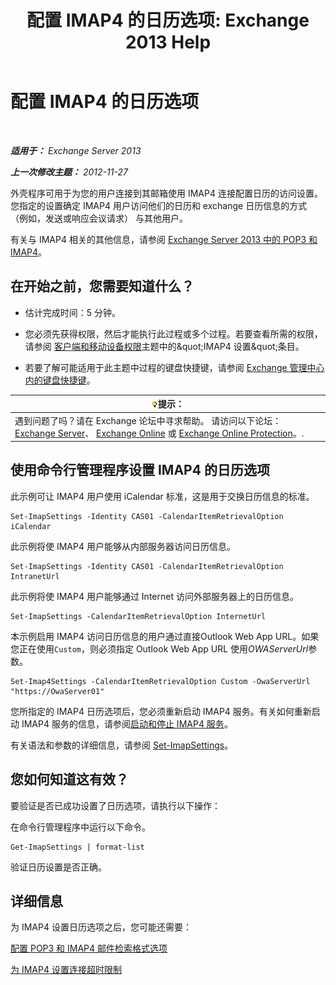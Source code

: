 ﻿---
title: '配置 IMAP4 的日历选项: Exchange 2013 Help'
TOCTitle: 配置 IMAP4 的日历选项
ms:assetid: 6679c8b2-3f0f-449a-a17c-a7b30001538c
ms:mtpsurl: https://technet.microsoft.com/zh-cn/library/Aa998606(v=EXCHG.150)
ms:contentKeyID: 50556593
ms.date: 05/21/2018
mtps_version: v=EXCHG.150
ms.translationtype: MT
---

# 配置 IMAP4 的日历选项

 

_**适用于：** Exchange Server 2013_

_**上一次修改主题：** 2012-11-27_

外壳程序可用于为您的用户连接到其邮箱使用 IMAP4 连接配置日历的访问设置。您指定的设置确定 IMAP4 用户访问他们的日历和 exchange 日历信息的方式 （例如，发送或响应会议请求） 与其他用户。

有关与 IMAP4 相关的其他信息，请参阅 [Exchange Server 2013 中的 POP3 和 IMAP4](pop3-and-imap4-in-exchange-server-2013-exchange-2013-help.md)。

## 在开始之前，您需要知道什么？

  - 估计完成时间：5 分钟。

  - 您必须先获得权限，然后才能执行此过程或多个过程。若要查看所需的权限，请参阅 [客户端和移动设备权限](clients-and-mobile-devices-permissions-exchange-2013-help.md)主题中的\&quot;IMAP4 设置\&quot;条目。

  - 若要了解可能适用于此主题中过程的键盘快捷键，请参阅 [Exchange 管理中心内的键盘快捷键](keyboard-shortcuts-in-the-exchange-admin-center-exchange-online-protection-help.md)。

<table>
<thead>
<tr class="header">
<th><img src="images/Bb124558.tip(EXCHG.150).gif" title="提示" alt="提示" />提示：</th>
</tr>
</thead>
<tbody>
<tr class="odd">
<td>遇到问题了吗？请在 Exchange 论坛中寻求帮助。 请访问以下论坛：<a href="https://go.microsoft.com/fwlink/p/?linkid=60612">Exchange Server</a>、 <a href="https://go.microsoft.com/fwlink/p/?linkid=267542">Exchange Online</a> 或 <a href="https://go.microsoft.com/fwlink/p/?linkid=285351">Exchange Online Protection</a>。.</td>
</tr>
</tbody>
</table>


## 使用命令行管理程序设置 IMAP4 的日历选项

此示例可让 IMAP4 用户使用 iCalendar 标准，这是用于交换日历信息的标准。

    Set-ImapSettings -Identity CAS01 -CalendarItemRetrievalOption iCalendar

此示例将使 IMAP4 用户能够从内部服务器访问日历信息。

    Set-ImapSettings -Identity CAS01 -CalendarItemRetrievalOption IntranetUrl 

此示例将使 IMAP4 用户能够通过 Internet 访问外部服务器上的日历信息。

    Set-ImapSettings -CalendarItemRetrievalOption InternetUrl

本示例启用 IMAP4 访问日历信息的用户通过直接Outlook Web App URL。如果您正在使用`Custom`，则必须指定 Outlook Web App URL 使用*OWAServerUrl*参数。

    Set-Imap4Settings -CalendarItemRetrievalOption Custom -OwaServerUrl "https://OwaServer01"

您所指定的 IMAP4 日历选项后，您必须重新启动 IMAP4 服务。有关如何重新启动 IMAP4 服务的信息，请参阅[启动和停止 IMAP4 服务](start-and-stop-the-imap4-services-exchange-2013-help.md)。

有关语法和参数的详细信息，请参阅 [Set-ImapSettings](https://technet.microsoft.com/zh-cn/library/aa998252\(v=exchg.150\))。

## 您如何知道这有效？

要验证是否已成功设置了日历选项，请执行以下操作：

在命令行管理程序中运行以下命令。

    Get-ImapSettings | format-list

验证日历设置是否正确。

## 详细信息

为 IMAP4 设置日历选项之后，您可能还需要：

[配置 POP3 和 IMAP4 邮件检索格式选项](configure-pop3-and-imap4-message-retrieval-format-options-exchange-2013-help.md)

[为 IMAP4 设置连接超时限制](set-connection-time-out-limits-for-imap4-exchange-2013-help.md)

